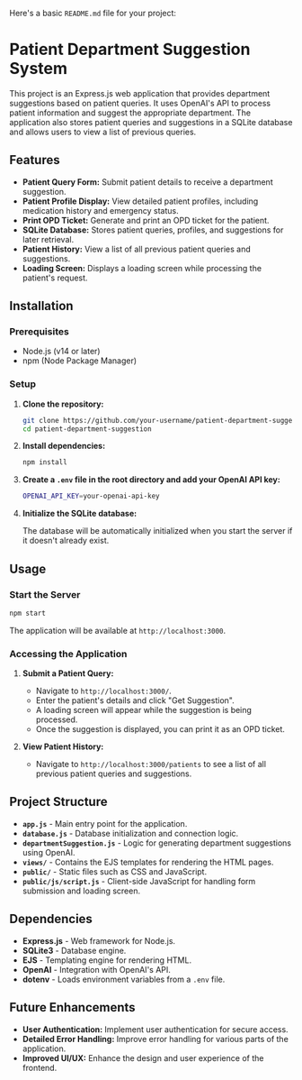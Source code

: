Here's a basic `README.md` file for your project:
# Patient Department Suggestion System

This project is an Express.js web application that provides department suggestions based on patient queries. It uses OpenAI's API to process patient information and suggest the appropriate department. The application also stores patient queries and suggestions in a SQLite database and allows users to view a list of previous queries.

## Features

- **Patient Query Form:** Submit patient details to receive a department suggestion.
- **Patient Profile Display:** View detailed patient profiles, including medication history and emergency status.
- **Print OPD Ticket:** Generate and print an OPD ticket for the patient.
- **SQLite Database:** Stores patient queries, profiles, and suggestions for later retrieval.
- **Patient History:** View a list of all previous patient queries and suggestions.
- **Loading Screen:** Displays a loading screen while processing the patient's request.

## Installation

### Prerequisites

- Node.js (v14 or later)
- npm (Node Package Manager)

### Setup

1. **Clone the repository:**

    ```bash
    git clone https://github.com/your-username/patient-department-suggestion.git
    cd patient-department-suggestion
    ```

2. **Install dependencies:**

    ```bash
    npm install
    ```

3. **Create a `.env` file in the root directory and add your OpenAI API key:**

    ```bash
    OPENAI_API_KEY=your-openai-api-key
    ```

4. **Initialize the SQLite database:**

    The database will be automatically initialized when you start the server if it doesn't already exist.

## Usage

### Start the Server

```bash
npm start
```

The application will be available at `http://localhost:3000`.

### Accessing the Application

1. **Submit a Patient Query:**

    - Navigate to `http://localhost:3000/`.
    - Enter the patient's details and click "Get Suggestion".
    - A loading screen will appear while the suggestion is being processed.
    - Once the suggestion is displayed, you can print it as an OPD ticket.

2. **View Patient History:**

    - Navigate to `http://localhost:3000/patients` to see a list of all previous patient queries and suggestions.

## Project Structure

- **`app.js`** - Main entry point for the application.
- **`database.js`** - Database initialization and connection logic.
- **`departmentSuggestion.js`** - Logic for generating department suggestions using OpenAI.
- **`views/`** - Contains the EJS templates for rendering the HTML pages.
- **`public/`** - Static files such as CSS and JavaScript.
- **`public/js/script.js`** - Client-side JavaScript for handling form submission and loading screen.

## Dependencies

- **Express.js** - Web framework for Node.js.
- **SQLite3** - Database engine.
- **EJS** - Templating engine for rendering HTML.
- **OpenAI** - Integration with OpenAI's API.
- **dotenv** - Loads environment variables from a `.env` file.

## Future Enhancements

- **User Authentication:** Implement user authentication for secure access.
- **Detailed Error Handling:** Improve error handling for various parts of the application.
- **Improved UI/UX:** Enhance the design and user experience of the frontend.